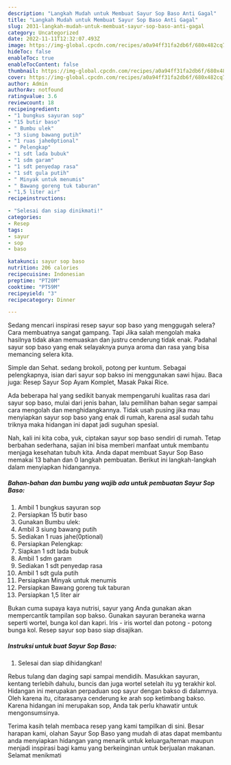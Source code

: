 ```yaml
---
description: "Langkah Mudah untuk Membuat Sayur Sop Baso Anti Gagal"
title: "Langkah Mudah untuk Membuat Sayur Sop Baso Anti Gagal"
slug: 2031-langkah-mudah-untuk-membuat-sayur-sop-baso-anti-gagal
category: Uncategorized
date: 2022-11-11T12:32:07.493Z
image: https://img-global.cpcdn.com/recipes/a0a94ff31fa2db6f/680x482cq70/sayur-sop-baso-foto-resep-utama.jpg
hideToc: false
enableToc: true
enableTocContent: false
thumbnail: https://img-global.cpcdn.com/recipes/a0a94ff31fa2db6f/680x482cq70/sayur-sop-baso-foto-resep-utama.jpg
cover: https://img-global.cpcdn.com/recipes/a0a94ff31fa2db6f/680x482cq70/sayur-sop-baso-foto-resep-utama.jpg
author: Admin
authorAv: notfound
ratingvalue: 3.6
reviewcount: 18
recipeingredient:
- "1 bungkus sayuran sop"
- "15 butir baso"
- " Bumbu ulek"
- "3 siung bawang putih"
- "1 ruas jahe0ptional"
- " Pelengkap"
- "1 sdt lada bubuk"
- "1 sdm garam"
- "1 sdt penyedap rasa"
- "1 sdt gula putih"
- " Minyak untuk menumis"
- " Bawang goreng tuk taburan"
- "1,5 liter air"
recipeinstructions:

- "Selesai dan siap dinikmati!"
categories:
- Resep
tags:
- sayur
- sop
- baso

katakunci: sayur sop baso 
nutrition: 206 calories
recipecuisine: Indonesian
preptime: "PT20M"
cooktime: "PT59M"
recipeyield: "3"
recipecategory: Dinner

---
```



Sedang mencari inspirasi resep sayur sop baso yang menggugah selera? Cara membuatnya sangat gampang. Tapi Jika salah mengolah maka hasilnya tidak akan memuaskan dan justru cenderung tidak enak. Padahal sayur sop baso yang enak selayaknya punya aroma dan rasa yang bisa memancing selera kita.


Simple dan Sehat. sedang brokoli, potong per kuntum. Sebagai pelengkapnya, isian dari sayur sop bakso ini menggunakan sawi hijau. Baca juga: Resep Sayur Sop Ayam Komplet, Masak Pakai Rice.

Ada beberapa hal yang sedikit banyak mempengaruhi kualitas rasa dari sayur sop baso, mulai dari jenis bahan, lalu pemilihan bahan segar sampai cara mengolah dan menghidangkannya. Tidak usah pusing jika mau menyiapkan sayur sop baso yang enak di rumah, karena asal sudah tahu triknya maka hidangan ini dapat jadi suguhan spesial.


Nah, kali ini kita coba, yuk, ciptakan sayur sop baso sendiri di rumah. Tetap berbahan sederhana, sajian ini bisa memberi manfaat untuk membantu menjaga kesehatan tubuh kita. Anda dapat membuat Sayur Sop Baso memakai 13 bahan dan 0 langkah pembuatan. Berikut ini langkah-langkah dalam menyiapkan hidangannya.

<!--inarticleads1-->

##### Bahan-bahan dan bumbu yang wajib ada untuk pembuatan Sayur Sop Baso:

1. Ambil 1 bungkus sayuran sop
1. Persiapkan 15 butir baso
1. Gunakan  Bumbu ulek:
1. Ambil 3 siung bawang putih
1. Sediakan 1 ruas jahe(0ptional)
1. Persiapkan  Pelengkap:
1. Siapkan 1 sdt lada bubuk
1. Ambil 1 sdm garam
1. Sediakan 1 sdt penyedap rasa
1. Ambil 1 sdt gula putih
1. Persiapkan  Minyak untuk menumis
1. Persiapkan  Bawang goreng tuk taburan
1. Persiapkan 1,5 liter air


Bukan cuma supaya kaya nutrisi, sayur yang Anda gunakan akan mempercantik tampilan sop bakso. Gunakan sayuran beraneka warna seperti wortel, bunga kol dan kapri. Iris - iris wortel dan potong - potong bunga kol. Resep sayur sop baso siap disajikan. 

<!--inarticleads2-->

##### Instruksi untuk buat Sayur Sop Baso:


1. Selesai dan siap dihidangkan!

Rebus tulang dan daging sapi sampai mendidih. Masukkan sayuran, kentang terlebih dahulu, buncis dan juga wortel setelah itu yg terakhir kol. Hidangan ini merupakan perpaduan sop sayur dengan bakso di dalamnya. Oleh karena itu, citarasanya cenderung ke arah sop ketimbang bakso. Karena hidangan ini merupakan sop, Anda tak perlu khawatir untuk mengonsumsinya. 

Terima kasih telah membaca resep yang kami tampilkan di sini. Besar harapan kami, olahan Sayur Sop Baso yang mudah di atas dapat membantu anda menyiapkan hidangan yang menarik untuk keluarga/teman maupun menjadi inspirasi bagi kamu yang berkeinginan untuk berjualan makanan. Selamat menikmati

